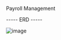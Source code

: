 Payroll Management

----- ERD -----


![image](https://github.com/ShinAquila/Payroll-Management/assets/116891599/d8edebb0-1d00-4e8f-a94c-0c3fcc2d4d56)
